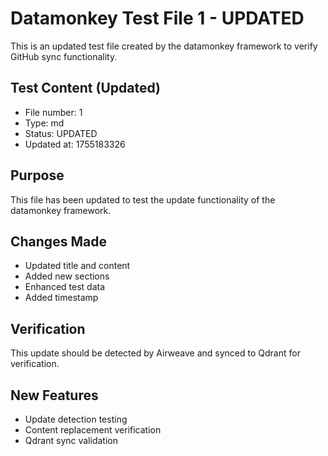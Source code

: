 # Datamonkey Test File 1 - UPDATED

This is an updated test file created by the datamonkey framework to verify GitHub sync functionality.

## Test Content (Updated)
- File number: 1
- Type: md
- Status: UPDATED
- Updated at: 1755183326

## Purpose
This file has been updated to test the update functionality of the datamonkey framework.

## Changes Made
- Updated title and content
- Added new sections
- Enhanced test data
- Added timestamp

## Verification
This update should be detected by Airweave and synced to Qdrant for verification.

## New Features
- Update detection testing
- Content replacement verification
- Qdrant sync validation
